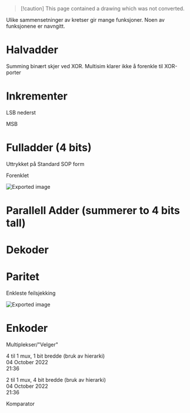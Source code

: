 > [!caution] This page contained a drawing which was not converted.   

Ulike sammensetninger av kretser gir mange funksjoner. Noen av funksjonene er navngitt.

# Halvadder

Summing binært skjer ved XOR. Multisim klarer ikke å forenkle til XOR-porter

# Inkrementer

LSB nederst

MSB

# Fulladder (4 bits)

Uttrykket på Standard SOP form

Forenklet

![Exported image](Exported%20image%2020240415112134-0.png)                                             

# Parallell Adder (summerer to 4 bits tall)

# Dekoder
 
# Paritet

Enkleste feilsjekking
 
![Exported image](Exported%20image%2020240415112134-1.png)                                                         

# Enkoder

Multiplekser/"Velger"

4 til 1 mux, 1 bit bredde (bruk av hierarki)  
04 October 2022  
21:36

2 til 1 mux, 4 bit bredde (bruk av hierarki)  
04 October 2022  
21:36

Komparator